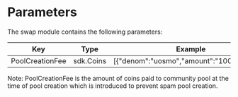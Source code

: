 <!--
order: 4
-->

# Parameters

The swap module contains the following parameters:

| Key             | Type          | Example                                  |
| --------------- | ------------- | ---------------------------------------- |
| PoolCreationFee | sdk.Coins | [{"denom":"uosmo","amount":"100000000"}] |

Note:
PoolCreationFee is the amount of coins paid to community pool at the time of pool creation which is introduced to prevent spam pool creation.
